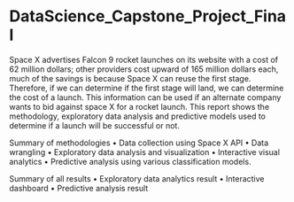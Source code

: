 # DataScience_Capstone_Project_Final

Space X advertises Falcon 9 rocket launches on its website with a cost of 62 million dollars; other providers cost upward of 165 million dollars each, much of the savings is because Space X can reuse the first stage. Therefore, if we can determine if the first stage will land, we can determine the cost of a launch. This information can be used if an alternate company wants to bid against space X for a rocket launch. This report shows the methodology, exploratory data analysis and predictive models used to determine if a launch will be successful or not.

Summary of methodologies
  • Data collection using Space X API
  • Data wrangling
  • Exploratory data analysis and visualization
  • Interactive visual analytics
  • Predictive analysis using various classification models.

Summary of all results
  • Exploratory data analytics result
  • Interactive dashboard
  • Predictive analysis result

